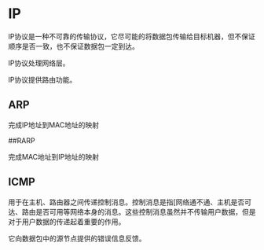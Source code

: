 # IP

IP协议是一种不可靠的传输协议，它尽可能的将数据包传输给目标机器，但不保证顺序是否一致，也不保证数据包一定到达。

IP协议处理网络层。

IP协议提供路由功能。





## ARP

完成IP地址到MAC地址的映射



##RARP

完成MAC地址到IP地址的映射



## ICMP

用于在主机、路由器之间传递控制消息。控制消息是指[网络通不通、主机是否可达、路由是否可用等网络本身的消息。这些控制消息虽然并不传输用户数据，但是对于用户数据的传递起着重要的作用。

它向数据包中的源节点提供的错误信息反馈。

